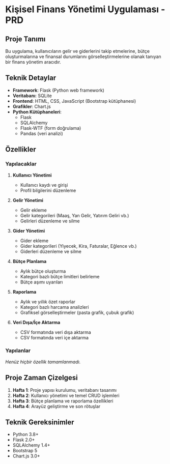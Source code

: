 # Kişisel Finans Yönetimi Uygulaması - PRD

## Proje Tanımı
Bu uygulama, kullanıcıların gelir ve giderlerini takip etmelerine, bütçe oluşturmalarına ve finansal durumlarını görselleştirmelerine olanak tanıyan bir finans yönetim aracıdır.

## Teknik Detaylar
- **Framework**: Flask (Python web framework)
- **Veritabanı**: SQLite
- **Frontend**: HTML, CSS, JavaScript (Bootstrap kütüphanesi)
- **Grafikler**: Chart.js
- **Python Kütüphaneleri**: 
  - Flask
  - SQLAlchemy
  - Flask-WTF (form doğrulama)
  - Pandas (veri analizi)

## Özellikler

### Yapılacaklar
1. **Kullanıcı Yönetimi**
   - Kullanıcı kaydı ve girişi
   - Profil bilgilerini düzenleme

2. **Gelir Yönetimi**
   - Gelir ekleme
   - Gelir kategorileri (Maaş, Yan Gelir, Yatırım Geliri vb.)
   - Gelirleri düzenleme ve silme

3. **Gider Yönetimi**
   - Gider ekleme
   - Gider kategorileri (Yiyecek, Kira, Faturalar, Eğlence vb.)
   - Giderleri düzenleme ve silme

4. **Bütçe Planlama**
   - Aylık bütçe oluşturma
   - Kategori bazlı bütçe limitleri belirleme
   - Bütçe aşımı uyarıları

5. **Raporlama**
   - Aylık ve yıllık özet raporlar
   - Kategori bazlı harcama analizleri
   - Grafiksel görselleştirmeler (pasta grafik, çubuk grafik)

6. **Veri Dışa/İçe Aktarma**
   - CSV formatında veri dışa aktarma
   - CSV formatında veri içe aktarma

### Yapılanlar
*Henüz hiçbir özellik tamamlanmadı.*

## Proje Zaman Çizelgesi
1. **Hafta 1**: Proje yapısı kurulumu, veritabanı tasarımı
2. **Hafta 2**: Kullanıcı yönetimi ve temel CRUD işlemleri
3. **Hafta 3**: Bütçe planlama ve raporlama özellikleri
4. **Hafta 4**: Arayüz geliştirme ve son rötuşlar

## Teknik Gereksinimler
- Python 3.8+
- Flask 2.0+
- SQLAlchemy 1.4+
- Bootstrap 5
- Chart.js 3.0+ 